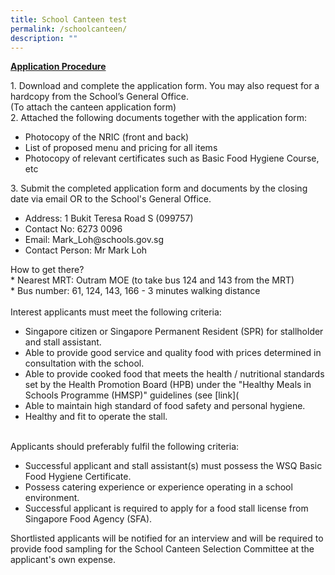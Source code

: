 ```yaml
---
title: School Canteen test
permalink: /schoolcanteen/
description: ""
---
```

<p>
<strong><u>Application Procedure</u></strong>
</p>
	<p>
1. Download and complete the application form. You may also request for a hardcopy from the School’s General Office.<br>
(To attach the canteen application form) <br>
2. Attached the following documents together with the application form:
</p><ul>
<li>Photocopy of the NRIC (front and back)</li>
<li>List of proposed menu and pricing for all items</li>
<li>Photocopy of relevant certificates such as Basic Food Hygiene Course, etc</li>
</ul>
3. Submit the completed application form and documents by the closing date via email OR to the School's General Office.
<ul>
<li>	Address: 1 Bukit Teresa Road S (099757)</li>
<li>Contact No: 6273 0096</li>
<li>Email: Mark_Loh@schools.gov.sg</li>
<li>Contact Person: Mr Mark Loh</li>
</ul>
<p></p>
<p>
How to get there?<br>
* Nearest MRT: Outram MOE (to take bus 124 and 143 from the MRT)<br>
* Bus number: 61, 124, 143, 166 - 3 minutes walking distance<br>
<br>
Interest applicants must meet the following criteria:<br>
</p>
<p>
</p><ul>
<li>Singapore citizen or Singapore Permanent Resident (SPR) for stallholder and stall assistant.</li>
<li>Able to provide good service and quality food with prices determined in consultation with the school.</li>
<li>	Able to provide cooked food that meets the health / nutritional standards set by the Health Promotion Board (HPB) under the "Healthy Meals in Schools Programme (HMSP)" guidelines (see [link](</li>
<li>Able to maintain high standard of food safety and personal hygiene.</li>
<li>	Healthy and fit to operate the stall.</li>
	</ul>
	<br>
Applicants should preferably fulfil the following criteria:
<ul>
<li>Successful applicant and stall assistant(s) must possess the WSQ Basic Food Hygiene Certificate.</li>
<li>Possess catering experience or experience operating in a school environment.</li>
<li>	Successful applicant is required to apply for a food stall license from Singapore Food Agency (SFA).</li>
</ul>

Shortlisted applicants will be notified for an interview and will be required to provide food sampling for the School Canteen Selection Committee at the applicant's own expense.
<p></p>